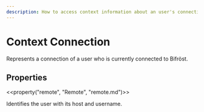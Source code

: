 ```yaml
---
description: How to access context information about an user's connection within Bifröst.
---
```


# Context Connection

Represents a connection of a user who is currently connected to Bifröst.

## Properties

<<property("remote", "Remote", "remote.md")>>

Identifies the user with its host and username.
